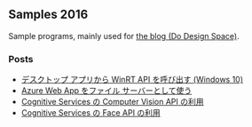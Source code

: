 ## Samples 2016
Sample programs, mainly used for [the blog (Do Design Space)](https://sakapon.wordpress.com/).

### Posts
- [デスクトップ アプリから WinRT API を呼び出す (Windows 10)](https://sakapon.wordpress.com/2016/05/21/winrt-desktop-10/)
- [Azure Web App をファイル サーバーとして使う](https://sakapon.wordpress.com/2016/05/22/azure-web-app-dav/)
- [Cognitive Services の Computer Vision API の利用](https://sakapon.wordpress.com/2016/06/29/cognitive-computer-vision/)
- [Cognitive Services の Face API の利用](https://sakapon.wordpress.com/2016/06/30/cognitive-face/)
